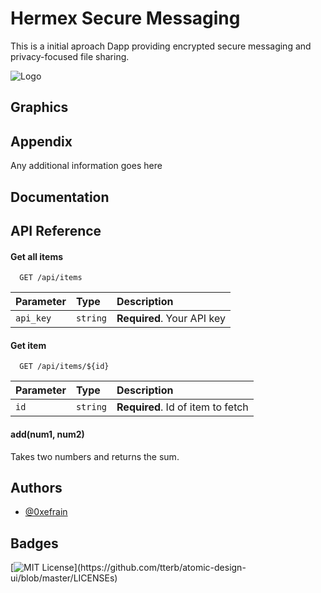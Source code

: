 
# Hermex Secure Messaging

This is  a initial aproach Dapp providing encrypted secure messaging and privacy-focused file sharing. 


![Logo](https://avatars.githubusercontent.com/u/109030597?s=400&u=86a87a0d69f9c96965c8b2fcb97640f930d5834b&v=4)


## Graphics




## Appendix

Any additional information goes here


## Documentation





## API Reference

#### Get all items

```http
  GET /api/items
```

| Parameter | Type     | Description                |
| :-------- | :------- | :------------------------- |
| `api_key` | `string` | **Required**. Your API key |

#### Get item

```http
  GET /api/items/${id}
```

| Parameter | Type     | Description                       |
| :-------- | :------- | :-------------------------------- |
| `id`      | `string` | **Required**. Id of item to fetch |

#### add(num1, num2)

Takes two numbers and returns the sum.


## Authors

- [@0xefrain](https://www.github.com/0xefrain)


## Badges



[![MIT License](https://img.shields.io/apm/l/atomic-design-ui.svg?)](https://github.com/tterb/atomic-design-ui/blob/master/LICENSEs)




